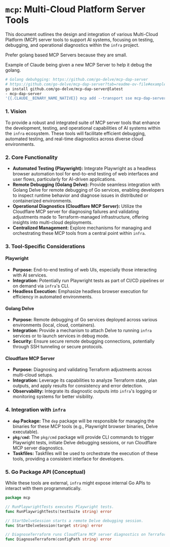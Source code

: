 # `mcp`: Multi-Cloud Platform Server Tools

This document outlines the design and integration of various Multi-Cloud Platform (MCP) server tools to support AI systems, focusing on testing, debugging, and operational diagnostics within the `infra` project.

Prefer golang based MCP Servers because they are small.

Example of Claude being given a new MCP Server to help it debug the golang.

```sh
# Golang debuhgging: https://github.com/go-delve/mcp-dap-server
# https://github.com/go-delve/mcp-dap-server?tab=readme-ov-file#example-configuration-using-claude-code
go install github.com/go-delve/mcp-dap-server@latest
- mcp-dap-server
'{{.CLAUDE__BINARY_NAME_NATIVE}} mcp add --transport sse mcp-dap-server http://localhost:8080'
```


### 1. Vision

To provide a robust and integrated suite of MCP server tools that enhance the development, testing, and operational capabilities of AI systems within the `infra` ecosystem. These tools will facilitate efficient debugging, automated testing, and real-time diagnostics across diverse cloud environments.

### 2. Core Functionality

*   **Automated Testing (Playwright):** Integrate Playwright as a headless browser automation tool for end-to-end testing of web interfaces and user flows, particularly for AI-driven applications.
*   **Remote Debugging (Golang Delve):** Provide seamless integration with Golang Delve for remote debugging of Go services, enabling developers to inspect runtime behavior and diagnose issues in distributed or containerized environments.
*   **Operational Diagnostics (Cloudflare MCP Server):** Utilize the Cloudflare MCP server for diagnosing failures and validating adjustments made to Terraform-managed infrastructure, offering insights into multi-cloud deployments.
*   **Centralized Management:** Explore mechanisms for managing and orchestrating these MCP tools from a central point within `infra`.

### 3. Tool-Specific Considerations

#### Playwright

*   **Purpose:** End-to-end testing of web UIs, especially those interacting with AI services.
*   **Integration:** Potentially run Playwright tests as part of CI/CD pipelines or on demand via `infra`'s CLI.
*   **Headless Execution:** Emphasize headless browser execution for efficiency in automated environments.

#### Golang Delve

*   **Purpose:** Remote debugging of Go services deployed across various environments (local, cloud, containers).
*   **Integration:** Provide a mechanism to attach Delve to running `infra` services or to launch services in debug mode.
*   **Security:** Ensure secure remote debugging connections, potentially through SSH tunneling or secure protocols.

#### Cloudflare MCP Server

*   **Purpose:** Diagnosing and validating Terraform adjustments across multi-cloud setups.
*   **Integration:** Leverage its capabilities to analyze Terraform state, plan outputs, and apply results for consistency and error detection.
*   **Observability:** Integrate its diagnostic outputs into `infra`'s logging or monitoring systems for better visibility.

### 4. Integration with `infra`

*   **`dep` Package:** The `dep` package will be responsible for managing the binaries for these MCP tools (e.g., Playwright browser binaries, Delve executable).
*   **`pkg/cmd`:** The `pkg/cmd` package will provide CLI commands to trigger Playwright tests, initiate Delve debugging sessions, or run Cloudflare MCP server diagnostics.
*   **Taskfiles:** Taskfiles will be used to orchestrate the execution of these tools, providing a consistent interface for developers.

### 5. Go Package API (Conceptual)

While these tools are external, `infra` might expose internal Go APIs to interact with them programmatically.

```go
package mcp

// RunPlaywrightTests executes Playwright tests.
func RunPlaywrightTests(testSuite string) error

// StartDelveSession starts a remote Delve debugging session.
func StartDelveSession(target string) error

// DiagnoseTerraform runs Cloudflare MCP server diagnostics on Terraform.
func DiagnoseTerraform(configPath string) error
```